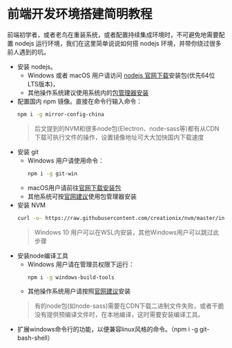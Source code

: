 前端开发环境搭建简明教程
======

前端初学者，或者老鸟在重装系统，或者配置持续集成环境时，不可避免地需要配置 nodejs 运行环境，我们在这里简单说说如何搭 nodejs 环境，并带你绕过很多前人遇到的坑。

- 安装 nodejs。
  - Windows 或者 macOS 用户请访问 [nodejs 官网下载](https://nodejs.org/en/download/)安装包(优先64位LTS版本)，
  - 其他操作系统建议使用系统内的[包管理器安装](https://nodejs.org/en/download/package-manager/)
- 配置国内 npm 镜像。直接在命令行输入命令：
  ```bash
  npm i -g mirror-config-china
  ```
  > 后文提到的NVM和很多node包(Electron、node-sass等)都有从CDN下载可执行文件的操作，设置镜像地址可大大加快国内下载速度
- 安装 git
  - Windows 用户请使用命令：
    ```bash
    npm i -g git-win
    ```
  - macOS用户请前往[官网下载安装包](https://git-scm.com/download/mac)
  - 其他系统可按[官网建议](https://git-scm.com/download/linux)使用包管理器安装
- 安装 NVM
  ```bash
  curl -o- https://raw.githubusercontent.com/creationix/nvm/master/install.sh | bash
  ```
  > Windows 10 用户可以在WSL内安装，其他Windows用户可以跳过此步骤
- 安装node编译工具
  - Windows 用户请在管理员权限下运行：
    ```bash
    npm i -g windows-build-tools
    ```
  - 其他操作系统用户请按照[官网建议](https://github.com/nodejs/node/blob/master/BUILDING.md#unixmacos)安装
  > 有的node包(如node-sass)需要在CDN下载二进制文件失败，或者干脆没有提供预编译文件时，在本地编译，这时需要安装编译工具。
- 扩展windows命令行的功能，以便兼容linux风格的命令。（npm i -g git-bash-shell）
